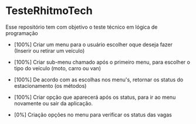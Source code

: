 # TesteRhitmoTech
Esse repositório tem com objetivo o teste técnico em lógica de programação

 - [100%] Criar um menu para o usuário escolher oque deseja fazer (Inserir ou retirar um veículo)
 
 - [100%] Criar sub-menu chamado após o primeiro menu, para escolher o tipo do veículo (moto, carro ou van)
 
 - [100%] De acordo com as escolhas nos menu's, retornar os status do estacionamento (os métodos)
 
 - [100%] Criar opção que aparecerá após os status, para ir ao menu novamente ou sair da aplicação.
 
 - [0%] Criação opções no menu para verificar os status das vagas
